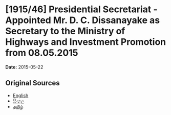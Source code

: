 # [1915/46] Presidential Secretariat - Appointed Mr. D. C. Dissanayake as Secretary to the Ministry of Highways and Investment Promotion from 08.05.2015

**Date:** 2015-05-22

## Original Sources

- [English](https://documents.gov.lk/view/extra-gazettes/2015/5/1915-46_E.pdf)
- [සිංහල](https://documents.gov.lk/view/extra-gazettes/2015/5/1915-46_S.pdf)
- [தமிழ்](https://documents.gov.lk/view/extra-gazettes/2015/5/1915-46_T.pdf)
